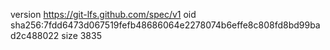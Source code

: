 version https://git-lfs.github.com/spec/v1
oid sha256:7fdd6473d067519fefb48686064e2278074b6effe8c808fd8bd99bad2c488022
size 3835
